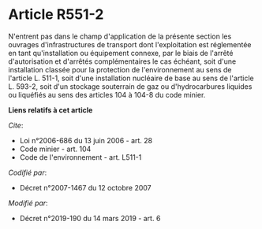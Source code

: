# Article R551-2

N'entrent pas dans le champ d'application de la présente section les ouvrages d'infrastructures de transport dont
l'exploitation est réglementée en tant qu'installation ou équipement connexe, par le biais de l'arrêté d'autorisation et
d'arrêtés complémentaires le cas échéant, soit d'une installation classée pour la protection de l'environnement au sens de
l'article L. 511-1, soit d'une installation nucléaire de base au sens de l'article L. 593-2, soit d'un stockage souterrain de
gaz ou d'hydrocarbures liquides ou liquéfiés au sens des articles 104 à 104-8 du code minier.

**Liens relatifs à cet article**

_Cite_:

  - Loi n°2006-686 du 13 juin 2006 - art. 28
  - Code minier - art. 104
  - Code de l'environnement - art. L511-1

_Codifié par_:

  - Décret n°2007-1467 du 12 octobre 2007

_Modifié par_:

  - Décret n°2019-190 du 14 mars 2019 - art. 6
